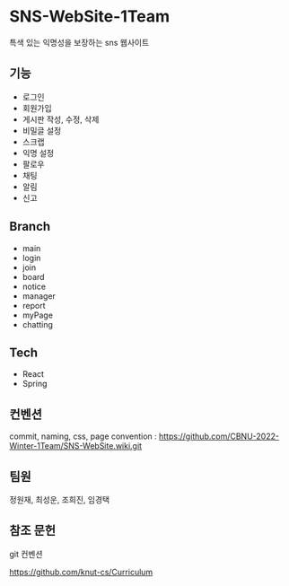 # SNS-WebSite-1Team

특색 있는 익명성을 보장하는 sns 웹사이트
<br>

## 기능
 - 로그인    
 - 회원가입    
 - 게시판 작성, 수정, 삭제    
 - 비밀글 설정    
 - 스크랩    
 - 익명 설정    
 - 팔로우    
 - 채팅    
 - 알림    
 - 신고    

## Branch
 - main    
 - login    
 - join    
 - board    
 - notice    
 - manager    
 - report    
 - myPage    
 - chatting    

## Tech    
 - React    
 - Spring

## 컨벤션    
commit, naming, css, page convention : https://github.com/CBNU-2022-Winter-1Team/SNS-WebSite.wiki.git    

## 팀원
정원재, 최성운, 조희진, 임경택    

## 참조 문헌

git 컨벤션    

https://github.com/knut-cs/Curriculum
